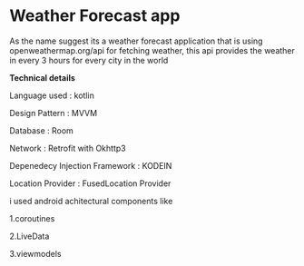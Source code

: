 # Weather Forecast app

As the name suggest its a weather forecast application that is using openweathermap.org/api for fetching weather, this api provides the weather in every 3 hours for every city in the world

**Technical details**


Language used : kotlin

Design Pattern : MVVM

Database : Room

Network : Retrofit with Okhttp3 

Depenedecy Injection Framework : KODEIN

Location Provider : FusedLocation Provider


i used android achitectural components like

1.coroutines

2.LiveData

3.viewmodels

